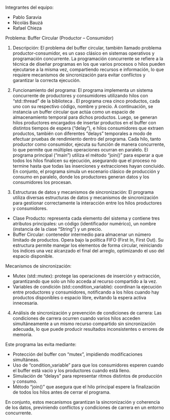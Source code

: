 Integrantes del equipo: 
  * Pablo Saravia 
  * Nicolás Bauzá 
  * Rafael Chieza

Problema: Buffer Circular (Productor – Consumidor)

1. Descripción:
El problema del buffer circular, también llamado problema productor-consumidor, es un caso clásico en sistemas operativos y programación concurrente. 
La programación concurrente se refiere a la técnica de diseñar programas en los que varios procesos o hilos pueden ejecutarse a la misma vez, compartiendo recursos e información, lo que requiere mecanismos de sincronización para evitar conflictos y garantizar la correcta ejecución.

2. Funcionamiento del programa:
El programa implementa un sistema concurrente de productores y consumidores utilizando hilos con “std::thread” de la biblioteca <thread>.
El programa crea cinco productos, cada uno con su respectivo código, nombre y precio. A continuación, se instancia un buffer circular que actúa como un espacio de almacenamiento temporal para dichos productos.
Luego, se generan hilos productores encargados de insertar productos en el buffer con distintos tiempos de espera (“delay”), e hilos consumidores que extraen productos, también con diferentes “delays” temporales a modo de efectuar pruebas de rendimiento dentro del programa.
Cada hilo, tanto productor como consumidor, ejecuta su función de manera concurrente, lo que permite que múltiples operaciones ocurran en paralelo.
El programa principal (“main”) utiliza el método “join()” para esperar a que todos los hilos finalicen su ejecución, asegurando que el proceso no termine hasta que todas las inserciones y extracciones hayan concluido.
En conjunto, el programa simula un escenario clásico de producción y consumo en paralelo, donde los productores generan datos y los consumidores los procesan.

3. Estructuras de datos y mecanismos de sincronización:
El programa utiliza diversas estructuras de datos y mecanismos de sincronización para gestionar correctamente la interacción entre los hilos productores y consumidores.

- Clase Producto: representa cada elemento del sistema y contiene tres atributos principales: un código (identificador numérico), un nombre (instancia de la clase “String”) y un precio.
- Buffer Circular: contenedor intermedio para almacenar un número limitado de productos. Opera bajo la política FIFO (First In, First Out). Su estructura permite manejar los elementos de forma circular, reiniciando los índices una vez alcanzado el final del arreglo, optimizando el uso del espacio disponible.

Mecanismos de sincronización:
- Mutex (std::mutex): protege las operaciones de inserción y extracción, garantizando que solo un hilo acceda al recurso compartido a la vez.
- Variables de condición (std::condition_variable): coordinan la ejecución entre productores y consumidores, notificando a los hilos cuando hay productos disponibles o espacio libre, evitando la espera activa innecesaria.

4. Análisis de sincronización y prevención de condiciones de carrera:
Las condiciones de carrera ocurren cuando varios hilos acceden simultáneamente a un mismo recurso compartido sin sincronización adecuada, lo que puede producir resultados inconsistentes o errores de memoria.

Este programa las evita mediante:
- Protección del buffer con “mutex”, impidiendo modificaciones simultáneas.
- Uso de “condition_variable” para que los consumidores esperen cuando el buffer está vacío y los productores cuando está lleno.
- Simulación de “delays” para representar ritmos distintos de producción y consumo.
- Método “join()” que asegura que el hilo principal espere la finalización de todos los hilos antes de cerrar el programa.

En conjunto, estos mecanismos garantizan la sincronización y coherencia de los datos, previniendo conflictos y condiciones de carrera en un entorno concurrente.
